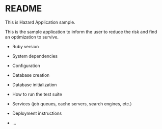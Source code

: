 # README

This is Hazard Application sample.

This is the sample application to inform the user to reduce the risk and find an optimization to survive.

* Ruby version

* System dependencies

* Configuration

* Database creation

* Database initialization

* How to run the test suite

* Services (job queues, cache servers, search engines, etc.)

* Deployment instructions

* ...
